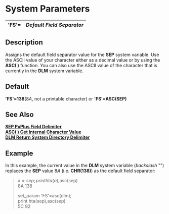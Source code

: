 # System Parameters

**'FS'=** |  **_Default Field Separator_**  
---|---  
  
##  Description

Assigns the default field separator value for the **SEP** system variable. Use the ASCII value of your character either as a decimal value or by using the **ASC( )** function. You can also use the ASCII value of the character that is currently in the **DLM** system variable.

##  Default

**'FS'=138**($8A$, not a printable character) or **'FS'=ASC(SEP)**

## See Also

**[SEP PxPlus Field Delimiter](../variables/sep.md)  
[ASC( ) Get Internal Character Value](../functions/asc.md)  
[DLM Return System Directory Delimiter](../variables/dlm.md)**

##  Example

In this example, the current value in the **DLM** system variable (_backslash_ "\") replaces the **SEP** value $8A$ (i.e. **CHR(138)**) as the default field separator:

> a$=sep;  
>  print hta(a$),asc(sep)  
>  8A 138  
>   
> set_param 'FS'=asc(dlm);  
>  print hta(sep),asc(sep)  
>  5C 92
